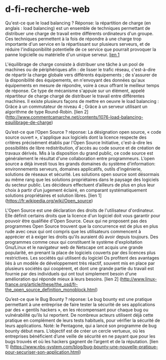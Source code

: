 # d-fi-recherche-web
Qu'est-ce que le load balancing ?
Réponse: la répartition de charge (en anglais : load balancing) est un ensemble de techniques permettant de distribuer une charge de travail entre différents ordinateurs d'un groupe. Ces techniques permettent à la fois de répondre à une charge trop importante d'un service en la répartissant sur plusieurs serveurs, et de réduire l'indisponibilité potentielle de ce service que pourrait provoquer la panne logicielle ou matérielle d'un unique serveur.
[lien 1](https://fr.wikipedia.org/wiki/R%C3%A9partition_de_charge) 

L'équilibrage de charge consiste à distribuer une tâche à un pool de machines ou de périphériques afin :
de lisser le trafic réseau, c'est-à-dire de répartir la charge globale vers différents équipements ;
de s'assurer de la disponibilité des équipements, en n'envoyant des données qu'aux équipements en mesure de répondre, voire à ceux offrant le meilleur temps de réponse.
Ce type de mécanisme s'appuie sur un élément, appelé répartiteur de charge chargé de distribuer le travail entre différentes machines.
Il existe plusieurs façons de mettre en oeuvre le load balancing :
Grâce à un commutateur de niveau 4 ;
Grâce à un serveur utilisant un algorithme de type Round-Robin. 
[lien 2] (http://www.commentcamarche.net/contents/1076-load-balancing-equilibrage-de-charge)



Qu’est-ce que l’Open Source ?
réponse: La désignation open source, « code source ouvert », s'applique aux logiciels dont la licence respecte des critères précisément établis par l'Open Source Initiative, c'est-à-dire les possibilités de libre redistribution, d'accès au code source et de création de travaux dérivés. Mis à la disposition du grand public, ce code source est généralement le résultat d'une collaboration entre programmeurs.
L’open source a déjà investi tous les grands domaines du système d’information: environnements serveurs, domaines applicatifs, outils d’ingénierie, solutions de réseaux et sécurité. Les solutions open source sont désormais au même rang que les solutions propriétaires dans le paysage des logiciels du secteur public. Les décideurs effectuent d’ailleurs de plus en plus leur choix à partir d’un jugement éclairé, en comparant systématiquement solutions propriétaires et solution libres.
[lien 1] (https://fr.wikipedia.org/wiki/Open_source)

L'Open Source est une déclaration des droits de l'utilisateur d'ordinateur. Elle définit certains droits que la licence d'un logiciel doit vous garantir pour pouvoir être qualifiée d'Open Source. Ceux qui ne proposent pas des programmes Open Source trouvent que la concurrence est de plus en plus rude avec ceux qui ont compris que les utilisateurs commencent à apprécier et à exiger les droits qu'ils auraient dû avoir depuis toujours. Des programmes comme ceux qui constituent le système d'exploitation Gnu/Linux et le navigateur web de Netscape ont acquis une grande popularité, en prenant la place de logiciels couverts par des licences plus restrictives. Les sociétés qui utilisent du logiciel Os profitent des avantages liés à un modèle de développement très réactif, souvent mis en place par plusieurs sociétés qui coopèrent, et dont une grande partie du travail est fournie par des individuels qui ont tout simplement besoin d'une amélioration qui réponde mieux à leurs besoins.
[lien 2] (http://www.linux-france.org/article/these/the_osd/fr-the_open_source_definition_monoblock.html)



Qu’est-ce que le Bug Bounty ?
réponse: Le bug bounty est une pratique permettant à une entreprise de faire tester la sécurité de ses applications par des « gentils hackers », en les récompensant pour chaque bug ou vulnérabilité qu’ils lui reportent. De nombreux acteurs utilisent déjà cette pratique en complément de leurs tests habituels, pour vérifier la sécurité de leurs applications. Noté: le Pentagone, qui a lancé son programme de bug bounty début mars.
L’objectif est de créer un cercle vertueux, où les entreprises bénéficient d’une veille de sécurité en ne payant que pour les bugs trouvés et où les hackers gagnent de l’argent et de la réputation.
[lien 1] (https://www.nbs-system.com/blog/bug-bounty-une-nouvelle-pratique-pour-securiser-son-application.html) 

